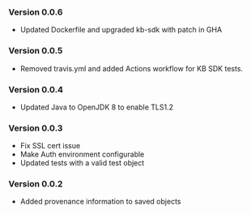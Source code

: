 ### Version  0.0.6
- Updated Dockerfile and upgraded kb-sdk with patch in GHA

### Version  0.0.5
- Removed travis.yml and added Actions workflow for KB SDK tests.

### Version  0.0.4
- Updated Java to OpenJDK 8 to enable TLS1.2

### Version  0.0.3
- Fix SSL cert issue
- Make Auth environment configurable
- Updated tests with a valid test object

### Version  0.0.2
- Added provenance information to saved objects
